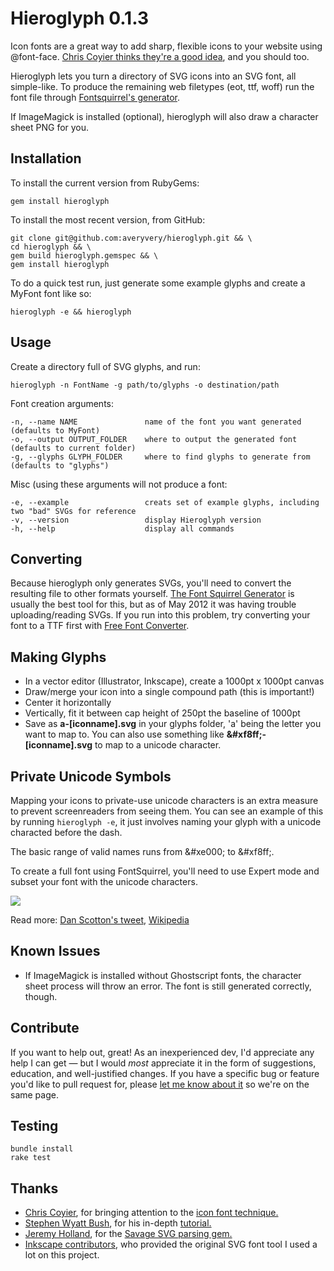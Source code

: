 # Hieroglyph 0.1.3

Icon fonts are a great way to add sharp, flexible icons to your website using @font-face. [Chris Coyier thinks they're a good idea](http://css-tricks.com/using-fonts-for-icons/), and you should too.

Hieroglyph lets you turn a directory of SVG icons into an SVG font, all simple-like.
To produce the remaining web filetypes (eot, ttf, woff) run the font file through [Fontsquirrel's generator](http://www.fontsquirrel.com/fontface/generator).

If ImageMagick is installed (optional), hieroglyph will also draw a character sheet PNG for you.

## Installation

To install the current version from RubyGems:

	gem install hieroglyph

To install the most recent version, from GitHub:

	git clone git@github.com:averyvery/hieroglyph.git && \
	cd hieroglyph && \
	gem build hieroglyph.gemspec && \
	gem install hieroglyph

To do a quick test run, just generate some example glyphs and create a MyFont font like so:

	hieroglyph -e && hieroglyph

## Usage

Create a directory full of SVG glyphs, and run:

	hieroglyph -n FontName -g path/to/glyphs -o destination/path

Font creation arguments:

	-n, --name NAME               name of the font you want generated (defaults to MyFont)
	-o, --output OUTPUT_FOLDER    where to output the generated font (defaults to current folder)
	-g, --glyphs GLYPH_FOLDER     where to find glyphs to generate from (defaults to "glyphs")

Misc (using these arguments will not produce a font:

	-e, --example                 creats set of example glyphs, including two "bad" SVGs for reference
	-v, --version                 display Hieroglyph version
	-h, --help                    display all commands

## Converting

Because hieroglyph only generates SVGs, you'll need to convert the resulting file to other formats yourself. [The Font Squirrel Generator](http://www.fontsquirrel.com/fontface/generator) is usually the best tool for this, but as of May 2012 it was having trouble uploading/reading SVGs. If you run into this problem, try converting your font to a TTF first with [Free Font Converter](http://www.freefontconverter.com).

## Making Glyphs

- In a vector editor (Illustrator, Inkscape), create a 1000pt x 1000pt canvas
- Draw/merge your icon into a single compound path (this is important!)
- Center it horizontally
- Vertically, fit it between cap height of 250pt the baseline of 1000pt
- Save as **a-[iconname].svg** in your glyphs folder, 'a' being the letter you want to map to. You can also use something like **&<wbr>#xf8ff;-[iconname].svg** to map to a unicode character.

## Private Unicode Symbols

Mapping your icons to private-use unicode characters is an extra measure to prevent screenreaders from seeing them. You can see an example of this by running <code>hieroglyph -e</code>, it just involves naming your glyph with a unicode characted before the dash.

The basic range of valid names runs from &<wbr>#xe000; to &<wbr>#xf8ff;.

To create a full font using FontSquirrel, you'll need to use Expert mode and subset your font with the unicode characters.

<img src="https://raw.github.com/averyvery/hieroglyph/master/lib/hieroglyph/assets/fontsquirrel-subsetting.jpg" />

Read more: [Dan Scotton's tweet](http://twitter.com/#!/danscotton/statuses/180321697449263106), <a href="http://en.wikipedia.org/wiki/Private_Use_(Unicode)">Wikipedia</a>

## Known Issues

- If ImageMagick is installed without Ghostscript fonts, the character sheet process will throw an error. The font is still generated correctly, though.

## Contribute

If you want to help out, great! As an inexperienced dev, I'd appreciate any help I can get &mdash; but I would <em>most</em> appreciate it in the form of suggestions, education, and well-justified changes. If you have a specific bug or feature you'd like to pull request for, please [let me know about it](https://github.com/averyvery/hieroglyph/issues/new) so we're on the same page.

## Testing

    bundle install
    rake test

## Thanks

- [Chris Coyier](http://chriscoyier.net/), for bringing attention to the [icon font technique.](http://css-tricks.com/using-fonts-for-icons/)
- [Stephen Wyatt Bush](http://stephenwyattbush.com/), for his in-depth [tutorial.](http://blog.stephenwyattbush.com/2012/02/01/making-an-icon-font)
- [Jeremy Holland](http://www.jeremypholland.com/), for the [Savage SVG parsing gem.](https://github.com/awebneck/savage)
- [Inkscape contributors](https://launchpad.net/inkscape/+topcontributors), who provided the original SVG font tool I used a lot on this project.
